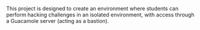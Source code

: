 This project is designed to create an environment where students can perform hacking challenges in an isolated environment, with access through a Guacamole server (acting as a bastion).